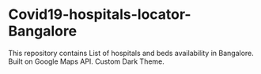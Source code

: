 # Covid19-hospitals-locator-Bangalore
This repository contains List of hospitals and beds availability in Bangalore. Built on Google Maps API. Custom Dark Theme.  
